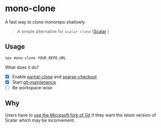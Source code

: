 # mono-clone

A fast way to clone monorepo shallowly

> A simple alternative for `scalar clone` ([Scalar](https://devblogs.microsoft.com/devops/introducing-scalar/) )

## Usage

```bash
npx mono-clone YOUR_REPO_URL
```

What does it do?

- [x] Enable [partial-clone](https://git-scm.com/docs/partial-clone) and [sparse-checkout](https://github.blog/2020-01-17-bring-your-monorepo-down-to-size-with-sparse-checkout/)
- [x] Start [git-maintenance](https://git-scm.com/docs/git-maintenance)
- [ ] Be workspace-wise

## Why

Users have to [use the Microsoft fork of Git](https://github.com/microsoft/scalar#scalar-has-moved) if they want the latest version of Scalar which may be inconvenient.
